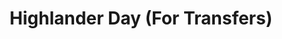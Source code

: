 ---
title: "Highlander Day (For Transfers)"
event-name: "Highlander Day (For Transfers)"
event-date: "2022-04-30"
event-time: "11:00 ~ 2:00 PM"
event-location: "In one of the little white tents"
event-bg-img: "img/events/highlander_day_04_30_2022.JPG"
event-description: "Highlander Day is a highly anticipated day where clubs advertise their stuff to incoming transfers (or newly transfers), as a chance to nab those who are interested but don't have the resources they need to find our quaint little club! Come on out and support your favorite offiers; we hope to see you there!"
# details-link: "/ggj"
---